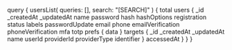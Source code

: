 query {
    usersList(
        queries: [],
        search: "[SEARCH]"
    ) {
        total
        users {
            _id
            _createdAt
            _updatedAt
            name
            password
            hash
            hashOptions
            registration
            status
            labels
            passwordUpdate
            email
            phone
            emailVerification
            phoneVerification
            mfa
            totp
            prefs {
                data
            }
            targets {
                _id
                _createdAt
                _updatedAt
                name
                userId
                providerId
                providerType
                identifier
            }
            accessedAt
        }
    }
}
